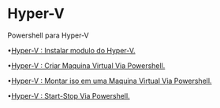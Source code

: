 # Hyper-V
Powershell para Hyper-V


•[Hyper-V : Instalar modulo do Hyper-V.](https://github.com/matheussdsi/Hyper-V/blob/5ebd0347a62d7b71ec4786fb92519c537c5d5900/Install_module_Windows.ps1)

•[Hyper-V : Criar Maquina Virtual Via Powershell.](https://github.com/matheussdsi/Hyper-V/blob/f30c51c0ba802ce5233ffa6613a33279020626fd/Create_vm1.ps1)

•[Hyper-V : Montar iso em uma Maquina Virtual Via Powershell.](https://github.com/matheussdsi/Hyper-V/blob/3ba4a8097d4495cfed5ebf2189e834dafd6fea6b/Mount_ISO.ps1)

•[Hyper-V : Start-Stop Via Powershell.](https://github.com/matheussdsi/Hyper-V/blob/c99f62aacbb581c8ad9a8267e6c5436b372f0322/Start_Stop.ps1)

